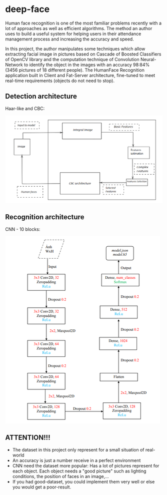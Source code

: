 # deep-face
Human face recognition is one of the most familiar problems recently with a lot of
approaches as well as efficient algorithms. The method an author uses to build a useful
system for helping users in their attendance management process and increasing the
accuracy and speed.

In this project, the author manipulates some techniques which allow extracting facial
image in pictures based on Cascade of Boosted Classifiers of OpenCV library and the
computation technique of Convolution Neural-Network to identify the object in the
images with an accuracy 98:84% (3456 pictures of 18 different people). The HumanFace Recognition application built in Client and Fat-Server architecture, fine-tuned to
meet real-time requirements (objects do not need to stop).


## Detection architecture
Haar-like and CBC:

![Alt text](read_pic/cbc_arch.png) 


## Recognition architecture
CNN - 10 blocks:

![Alt text](read_pic/cnn_arch.png) 


## ATTENTION!!!
* The dataset in this project only represent for a small situation of real-world
* An accuracy is just a number receive in a perfect environment
* CNN need the dataset more popular: Has a lot of pictures represent for each object. Each object needs a "good picture"  such as lighting conditions, the position of faces in an image,...
* If you had good-dataset, you could implement them very well or else you would get a poor-result.



